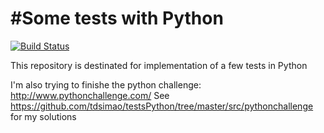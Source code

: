 #Some tests with Python
=======================
[![Build Status](https://travis-ci.org/tdsimao/testsPython.svg?branch=master)](https://travis-ci.org/tdsimao/testsPython)

This repository is destinated for implementation of a few tests in Python

I'm also trying to finishe the python challenge: http://www.pythonchallenge.com/
See https://github.com/tdsimao/testsPython/tree/master/src/pythonchallenge for my solutions



